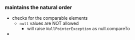 ### maintains the natural order
- checks for the comparable elements
	- `null` values are NOT allowed
		- will raise `NullPointerException` as null.compareTo
-
